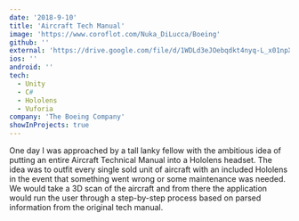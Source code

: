```yaml
---
date: '2018-9-10'
title: 'Aircraft Tech Manual'
image: 'https://www.coroflot.com/Nuka_DiLucca/Boeing'
github: ''
external: 'https://drive.google.com/file/d/1WDLd3eJOebqdkt4nyq-L_x01npX58gFB/view?usp=share_link'
ios: ''
android: ''
tech:
  - Unity
  - C#
  - Hololens
  - Vuforia
company: 'The Boeing Company'
showInProjects: true
---
```


One day I was approached by a tall lanky fellow with the ambitious idea of putting an entire Aircraft Technical Manual into a Hololens headset. The idea was to outfit every single sold unit of aircraft with an included Hololens in the event that something went wrong or some maintenance was needed. We would take a 3D scan of the aircraft and from there the application would run the user through a step-by-step process based on parsed information from the original tech manual.
